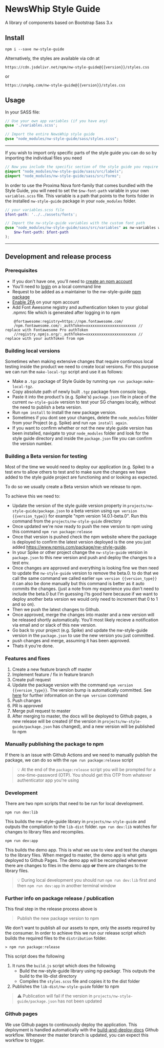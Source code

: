 # NewsWhip Style Guide

A library of components based on Bootstrap Sass 3.x

## Install

`npm i --save nw-style-guide`

Alternatively, the styles are available via cdn at

`https://cdn.jsdelivr.net/npm/nw-style-guide@{{version}}/styles.css`

or

`https://unpkg.com/nw-style-guide@{{version}}/styles.css`

## Usage

In your SASS file:

```scss
// Use your own app variables (if you have any)
@use './variables.scss';

// Import the entire NewsWhip style guide
@use "node_modules/nw-style-guide/sass/styles.scss";
```
---

If you wish to import only specific parts of the style guide you can do so by importing the individual files you need


```scss
// Now you include the specific section of the style guide you require
@import "node_modules/nw-style-guide/sass/src/labels";
@import "node_modules/nw-style-guide/sass/src/forms";
```

In order to use the Proxima Nova font-family that comes bundled with the Style Guide, you will need to set the `$nw-font-path` variable in your own `variables.scss` file. This variable is a path that points to the fonts folder in the installed `nw-style-guide` package in your `node_modules` folder.

```scss
// your variables.scss file
$font-path: '../../assets/fonts';

// Import the nw-style-guide variables with the custom font path
@use "node_modules/nw-style-guide/sass/src/variables" as nw-variables with (
    $nw-font-path: $font-path
);
```

---

## Development and release process

### Prerequisites

- If you don't have one, you'll need to [create an npm account](https://www.npmjs.com/signup)
- You'll need to  [login](https://docs.npmjs.com/creating-a-new-npm-user-account#testing-your-new-account-with-npm-login) on a local command line
- Request to be added as a maintainer to the nw-style-guide [npm package](https://www.npmjs.com/package/nw-style-guide)
- [Enable 2FA](https://docs.npmjs.com/configuring-two-factor-authentication) on your npm account
- Add Font Awesome registry and authentication token to your global .npmrc file which is generated after logging in to npm 
```
    @fortawesome:registry=https://npm.fontawesome.com/
    /npm.fontawesome.com/:_authToken=xxxxxxxxxxxxxxxxxxxxxxx // replace with Fontawesome Pro authToken
    //registry.npmjs.org/:_authToken=xxxxxxxxxxxxxxxxxxxxxxx // replace with your authToken from npm
```


### Building local versions

Sometimes when making extensive changes that require continuous local testing inside the product we need to create local versions. For this purpose we can run the `make-local-tgz` script and use it as follows:  
- Make a `.tgz` package of Style Guide by running `npm run package:make-local-tgz`.
- Copy absolute path of newly built `.tgz` package from console logs.
- Paste it into the product's (e.g. Spike's) `package.json` file in place of the current `nw-style-guide` version to test your SG changes locally, without the need to publish a beta version.
- Run `npm install` to install the new package version.
- Sometimes if you dont see your changes, delete the `node_modules` folder from your Project (e.g. Spike) and run `npm install again`.
- If you want to confirm whether or not the new style guide version has been installed, navigate to your `node_modules` folder and look for the style guide directory and inside the `package.json` file you can confirm the version number.

### Building a Beta version for testing

Most of the time we would need to deploy our application (e.g. Spike) to a test env to allow others to test and to make sure the changes we have added to the style guide project are functioning and or looking as expected.

To do so we usually create a Beta version which we release to npm.

To achieve this we need to:
- Update the version of the style guide version property in `projects/nw-style-guide/package.json` to a beta version using `npm version {{version_type}}` for example "npm version 14.0.1-beta.0". Run this command from the `projects/nw-style-guide` directory
- Once updated we're now ready to push the new version to npm using this command `npm run package:release`
- Once that version is pushed check the npm website where the package is deployed to confirm the latest version deployed is the one you just added https://www.npmjs.com/package/nw-style-guide.
- In your Spike or other project change the `nw-style-guide` version in `package.json` to this new version and push and deploy the changes to a test env.
- Once changes are approved and everything is looking fine we then need to update the `nw-style-guide` version to remove the beta.0. to do that we call the same command we called earlier `npm version {{version_type}}` it can also be done manually but this command is better as it auto commits the changes.
(just a note from my experience you don't need to include the beta.0 but I'm guessing i'ts good here because if we want to deploy another beta version we would only need to increment that 0 to 1 and so on).
- Then we push the latest changes to Github.
- Once approved, merge the changes into master and a new version will be released shortly automatically. You'll most likely recieve a notification via email and or slack of this new version.
- Go back to your project (e.g. Spike) and update the nw-style-guide version in the `package.json` to use the new version you just committed.
- push changes and merge, assuming it has been approved.
- Thats it you're done.


### Features and fixes

1. Create a new feature branch off master
1. Implement feature / fix in feature branch
1. Create pull request
1. Update the package version with the command `npm version {{version_type}}`. The version bump is automatically committed. See [here](https://docs.npmjs.com/cli/v6/commands/npm-version#synopsis) for further information on the `npm version` command
1. Push changes
1. PR is approved
1. Merge pull request to master
1. After merging to master, the docs will be deployed to Github pages, a new release will be created (if the version in `projects/nw-style-guide/package.json` has changed), and a new version will be published to npm

### Manually publishing the package to npm
If there is an issue with Github Actions and we need to manually publish the package, we can do so with the `npm run package:release` script

> :bulb: At the end of the `package:release` script you will be prompted for a one-time-password (OTP). You should get this OTP from whatever authenticator app you're using

### Development

There are two npm scripts that need to be run for local development.

```shell
npm run dev:lib
```
This builds the nw-style-guide library in `projects/nw-style-guide` and outputs the compilation to the `lib-dist` folder. `npm run dev:lib` watches for changes to library files and recompiles.

```shell
npm run dev:app
```

This builds the demo app. This is what we use to view and test the changes to the library files. When merged to master, the demo app is what gets deployed to Github Pages. The demo app will be recompiled whenever there are changes to files in the demo app **or** there are changes to the library files.

> :bulb: During local development you should run `npm run dev:lib` first and then `npm run dev:app` in another terminal window

### Further info on package release / publication

This final step in the release process above is
> Publish the new package version to npm

We don't want to publish all our assets to npm, only the assets required by the consumer. In order to achieve this we run our release script which builds the required files to the `distribution` folder.

```shell
> npm run package:release
```

This script does the following

1. It runs the `build.js` script which does the following
   - Build the nw-style-guide library using ng-packagr. This outputs the build to the lib-dist directory
   - Compiles the `styles.scss` file and copies it to the dist folder
1. Publishes the `lib-dist/nw-style-guide` folder to npm

> :warning: Publication will fail if the version in `projects/nw-style-guide/package.json` has not been updated

### Github pages

We use Github pages to continuously deploy the application. This deployment is handled automatically with the [build-and-deploy-docs](./.github/workflows/build-and-deploy-docs.yml) Github workflow. Whenever the master branch is updated, you can expect this workflow to trigger.
